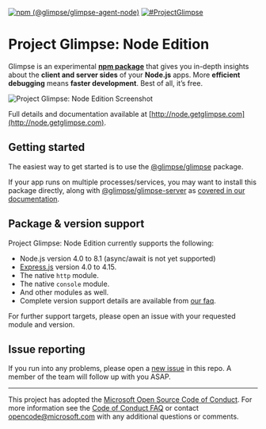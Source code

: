 [![npm (@glimpse/glimpse-agent-node)](https://img.shields.io/npm/v/@glimpse/glimpse-agent-node.svg)](https://www.npmjs.com/package/@glimpse/glimpse-agent-node)
[![#ProjectGlimpse](https://img.shields.io/badge/tweet-%23ProjectGlimpse-blue.svg)](https://twitter.com/intent/tweet?hashtags=projectGlimpse&tw_p=tweetbutton)

# Project Glimpse: Node Edition

Glimpse is an experimental **[npm package](https://www.npmjs.com/package/@glimpse/glimpse)** that gives you in-depth insights about the **client and server sides** of your **Node.js** apps. More **efficient debugging** means **faster development**. Best of all, it’s free.

![Project Glimpse: Node Edition Screenshot](http://node.getglimpse.com/img/front-page/hero1.7848ce21.svg)

Full details and documentation available at [http://node.getglimpse.com](http://node.getglimpse.com).

## Getting started

The easiest way to get started is to use the [@glimpse/glimpse](https://www.npmjs.com/package/@glimpse/glimpse) package.

If your app runs on multiple processes/services, you may want to install this package directly, along with [@glimpse/glimpse-server](https://www.npmjs.com/package/@glimpse/glimpse) as [covered in our documentation](http://localhost:1313/docs/user-guide/glimpse-architecture/#multiple-processes-sharing-a-single-glimpse-server).

## Package & version support

Project Glimpse: Node Edition currently supports the following:
- Node.js version 4.0 to 8.1 (async/await is not yet supported)
- [Express.js](https://www.npmjs.com/package/express) version 4.0 to 4.15.
- The native `http` module.
- The native `console` module.
- And other modules as well.
- Complete version support details are available from [our faq](http://node.getglimpse.com/docs/support/faq/#which-versions-and-modules-are-supported).

For further support targets, please open an issue with your requested module and version.

## Issue reporting

If you run into any problems, please open a [new issue](https://github.com/aspnet/home/issues/new) in this repo. A member of the team will follow up with you ASAP.

---

This project has adopted the [Microsoft Open Source Code of Conduct](https://opensource.microsoft.com/codeofconduct/). For more information see the [Code of Conduct FAQ](https://opensource.microsoft.com/codeofconduct/faq/) or contact [opencode@microsoft.com](mailto:opencode@microsoft.com) with any additional questions or comments.
